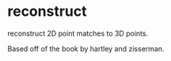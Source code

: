 # reconstruct

reconstruct 2D point matches to 3D points.

Based off of the book by hartley and zisserman.
